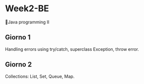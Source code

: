 # Week2-BE
📐Java programming II

## Giorno 1
Handling errors using try/catch, superclass Exception, throw error.

## Giorno 2
Collections: List, Set, Queue, Map.
